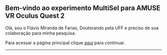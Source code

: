 ## Bem-vindo ao experimento MultiSel para AMUSE VR Oculus Quest 2

Olá, sou o Flávio Miranda de Farias, Doutorando pela UFF e preciso de sua colaboração para minha pesquisa.

Para acessar a página principal clique [aqui](https://fmflavio.github.io/experimento_multisel/home.html) para continuar.

----------------------------------------------------------------------------------------------------------------------------------------------------------------------------------------------